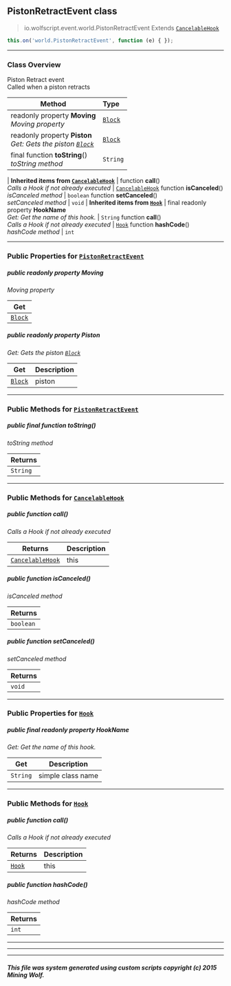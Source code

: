 ## PistonRetractEvent __class__

>io.wolfscript.event.world.PistonRetractEvent
>Extends [`CancelableHook`](../../hook/CancelableHook.md)
``` javascript
this.on('world.PistonRetractEvent', function (e) { });
```


---

### Class Overview

Piston Retract event<br> Called when a piston retracts

Method | Type   
--- | :--- 
 readonly property __Moving__ <br> _Moving property_ | [`Block`](../../api/world/blocks/Block.md)
 readonly property __Piston__ <br> _Get: Gets the piston [`Block`](../../api/world/blocks/Block.md)_ | [`Block`](../../api/world/blocks/Block.md)
final function __toString__() <br> _toString method_ | `String`
 |
__Inherited items from [`CancelableHook`](../../hook/CancelableHook.md)__ |
 function __call__() <br> _Calls a Hook if not already executed_ | [`CancelableHook`](../../hook/CancelableHook.md)
 function __isCanceled__() <br> _isCanceled method_ | `boolean`
 function __setCanceled__() <br> _setCanceled method_ | `void`
 |
__Inherited items from [`Hook`](../../hook/Hook.md)__ |
final readonly property __HookName__ <br> _Get: Get the name of this hook._ | `String`
 function __call__() <br> _Calls a Hook if not already executed_ | [`Hook`](../../hook/Hook.md)
 function __hashCode__() <br> _hashCode method_ | `int`







---


### Public Properties for [`PistonRetractEvent`](PistonRetractEvent.md)

##### <a id='moving'></a>public  readonly property __Moving__

_Moving property_

Get | 
--- | 
[`Block`](../../api/world/blocks/Block.md) |



##### <a id='piston'></a>public  readonly property __Piston__

_Get: Gets the piston [`Block`](../../api/world/blocks/Block.md)_

Get | Description
--- | --- 
[`Block`](../../api/world/blocks/Block.md) | piston



---

### Public Methods for [`PistonRetractEvent`](PistonRetractEvent.md)

##### <a id='tostring'></a>public final function __toString__()

_toString method_

Returns | 
--- | 
`String` |


---

### Public Methods for [`CancelableHook`](../../hook/CancelableHook.md)

##### <a id='call'></a>public  function __call__()

_Calls a Hook if not already executed_

Returns | Description
--- | --- 
[`CancelableHook`](../../hook/CancelableHook.md) | this


##### <a id='iscanceled'></a>public  function __isCanceled__()

_isCanceled method_

Returns | 
--- | 
`boolean` |


##### <a id='setcanceled'></a>public  function __setCanceled__()

_setCanceled method_

Returns | 
--- | 
`void` |


---

### Public Properties for [`Hook`](../../hook/Hook.md)

##### <a id='hookname'></a>public final readonly property __HookName__

_Get: Get the name of this hook._

Get | Description
--- | --- 
`String` | simple class name



---

### Public Methods for [`Hook`](../../hook/Hook.md)

##### <a id='call'></a>public  function __call__()

_Calls a Hook if not already executed_

Returns | Description
--- | --- 
[`Hook`](../../hook/Hook.md) | this


##### <a id='hashcode'></a>public  function __hashCode__()

_hashCode method_

Returns | 
--- | 
`int` |


---


---


---


##### This file was system generated using custom scripts copyright (c) 2015 Mining Wolf.
	

